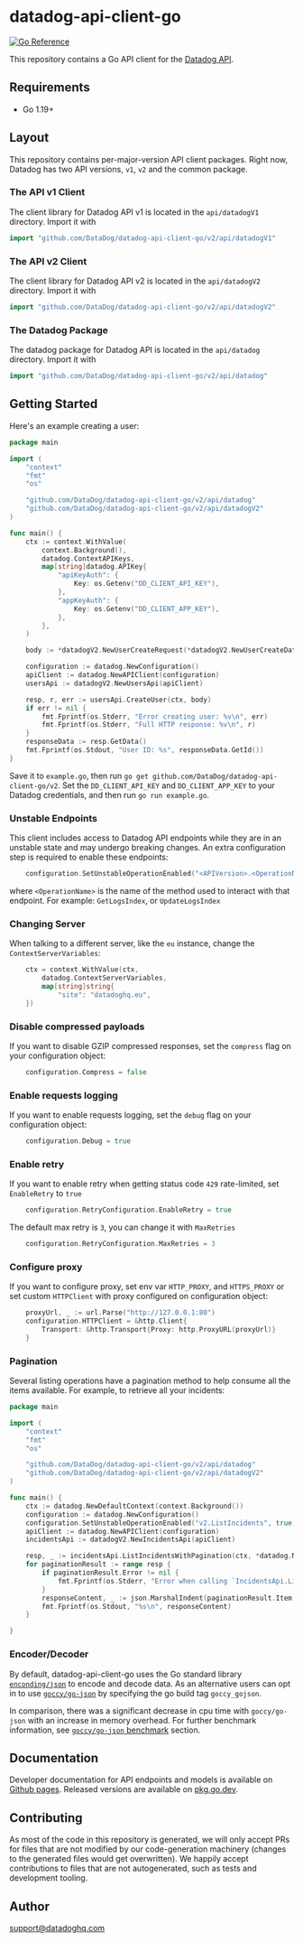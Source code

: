 # datadog-api-client-go

[![Go Reference](https://pkg.go.dev/badge/github.com/DataDog/datadog-api-client-go.svg)](https://pkg.go.dev/github.com/DataDog/datadog-api-client-go)

This repository contains a Go API client for the [Datadog API](https://docs.datadoghq.com/api/).

## Requirements

- Go 1.19+

## Layout

This repository contains per-major-version API client packages. Right
now, Datadog has two API versions, `v1`, `v2` and the common package.

### The API v1 Client

The client library for Datadog API v1 is located in the `api/datadogV1` directory. Import it with

```go
import "github.com/DataDog/datadog-api-client-go/v2/api/datadogV1"
```

### The API v2 Client

The client library for Datadog API v2 is located in the `api/datadogV2` directory. Import it with

```go
import "github.com/DataDog/datadog-api-client-go/v2/api/datadogV2"
```

### The Datadog Package

The datadog package for Datadog API is located in the `api/datadog` directory. Import it with

```go
import "github.com/DataDog/datadog-api-client-go/v2/api/datadog"
```

## Getting Started

Here's an example creating a user:

```go
package main

import (
    "context"
    "fmt"
    "os"

    "github.com/DataDog/datadog-api-client-go/v2/api/datadog"
    "github.com/DataDog/datadog-api-client-go/v2/api/datadogV2"
)

func main() {
    ctx := context.WithValue(
        context.Background(),
        datadog.ContextAPIKeys,
        map[string]datadog.APIKey{
            "apiKeyAuth": {
                Key: os.Getenv("DD_CLIENT_API_KEY"),
            },
            "appKeyAuth": {
                Key: os.Getenv("DD_CLIENT_APP_KEY"),
            },
        },
    )

    body := *datadogV2.NewUserCreateRequest(*datadogV2.NewUserCreateData(*datadogV2.NewUserCreateAttributes("jane.doe@example.com"), datadogV2.UsersType("users")))

    configuration := datadog.NewConfiguration()
    apiClient := datadog.NewAPIClient(configuration)
    usersApi := datadogV2.NewUsersApi(apiClient)

    resp, r, err := usersApi.CreateUser(ctx, body)
    if err != nil {
        fmt.Fprintf(os.Stderr, "Error creating user: %v\n", err)
        fmt.Fprintf(os.Stderr, "Full HTTP response: %v\n", r)
    }
    responseData := resp.GetData()
    fmt.Fprintf(os.Stdout, "User ID: %s", responseData.GetId())
}
```

Save it to `example.go`, then run `go get github.com/DataDog/datadog-api-client-go/v2`.
Set the `DD_CLIENT_API_KEY` and `DD_CLIENT_APP_KEY` to your Datadog
credentials, and then run `go run example.go`.

### Unstable Endpoints

This client includes access to Datadog API endpoints while they are in an unstable state and may undergo breaking changes. An extra configuration step is required to enable these endpoints:

```go
    configuration.SetUnstableOperationEnabled("<APIVersion>.<OperationName>", true)
```

where `<OperationName>` is the name of the method used to interact with that endpoint. For example: `GetLogsIndex`, or `UpdateLogsIndex`

### Changing Server

When talking to a different server, like the `eu` instance, change the `ContextServerVariables`:

```go
    ctx = context.WithValue(ctx,
        datadog.ContextServerVariables,
        map[string]string{
            "site": "datadoghq.eu",
    })
```

### Disable compressed payloads

If you want to disable GZIP compressed responses, set the `compress` flag
on your configuration object:

```go
    configuration.Compress = false
```

### Enable requests logging

If you want to enable requests logging, set the `debug` flag on your configuration object:

```go
    configuration.Debug = true
```

### Enable retry

If you want to enable retry when getting status code `429` rate-limited, set `EnableRetry` to `true`

```go
    configuration.RetryConfiguration.EnableRetry = true
```

The default max retry is `3`, you can change it with `MaxRetries`

```go
    configuration.RetryConfiguration.MaxRetries = 3
```

### Configure proxy

If you want to configure proxy, set env var `HTTP_PROXY`, and `HTTPS_PROXY` or set custom
`HTTPClient` with proxy configured on configuration object:

```go
    proxyUrl, _ := url.Parse("http://127.0.0.1:80")
    configuration.HTTPClient = &http.Client{
        Transport: &http.Transport{Proxy: http.ProxyURL(proxyUrl)}
    }
```

### Pagination

Several listing operations have a pagination method to help consume all the items available.
For example, to retrieve all your incidents:

```go
package main

import (
	"context"
	"fmt"
	"os"

	"github.com/DataDog/datadog-api-client-go/v2/api/datadog"
	"github.com/DataDog/datadog-api-client-go/v2/api/datadogV2"
)

func main() {
	ctx := datadog.NewDefaultContext(context.Background())
	configuration := datadog.NewConfiguration()
	configuration.SetUnstableOperationEnabled("v2.ListIncidents", true)
	apiClient := datadog.NewAPIClient(configuration)
	incidentsApi := datadogV2.NewIncidentsApi(apiClient)

	resp, _ := incidentsApi.ListIncidentsWithPagination(ctx, *datadog.NewListIncidentsOptionalParameters())
	for paginationResult := range resp {
		if paginationResult.Error != nil {
			fmt.Fprintf(os.Stderr, "Error when calling `IncidentsApi.ListIncidentsWithPagination`: %v\n", paginationResult.Error)
		}
		responseContent, _ := json.MarshalIndent(paginationResult.Item, "", "  ")
		fmt.Fprintf(os.Stdout, "%s\n", responseContent)
	}

}
```

### Encoder/Decoder

By default, datadog-api-client-go uses the Go standard library [`enconding/json`](https://pkg.go.dev/encoding/json) to encode and decode data. As an alternative users can opt in to use [`goccy/go-json`](https://github.com/goccy/go-json) by specifying the go build tag `goccy_gojson`.

In comparison, there was a significant decrease in cpu time with `goccy/go-json` with an increase in memory overhead. For further benchmark information, see [`goccy/go-json` benchmark](https://github.com/goccy/go-json#benchmarks) section.

## Documentation

Developer documentation for API endpoints and models is available on [Github pages](https://datadoghq.dev/datadog-api-client-go/pkg/github.com/DataDog/datadog-api-client-go/v2/).
Released versions are available on [pkg.go.dev](https://pkg.go.dev/github.com/DataDog/datadog-api-client-go/v2).

## Contributing

As most of the code in this repository is generated, we will only accept PRs for files
that are not modified by our code-generation machinery (changes to the generated files
would get overwritten). We happily accept contributions to files that are not autogenerated,
such as tests and development tooling.

## Author

support@datadoghq.com

